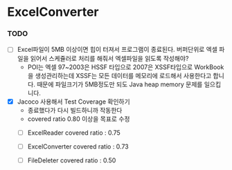# ExcelConverter



### TODO
 - [ ] Excel파일이 5MB 이상이면 힙이 터져서 프로그램이 종료된다. 버퍼단위로 엑셀 파일을 읽어서 스케쥴러로 처리를 해줘서 엑셀파일을 읽도록 작성해야?
   - POI는 엑셀 97~2003은 HSSF 타입으로 2007은 XSSF타입으로 WorkBook 을 생성관리하는데 XSSF는 모든 데이터를 메모리에 로드해서 사용한다고 합니다. 때문에 파일크기가 5MB정도만 되도 Java heap memory 문제를 일으킵니다.
 - [x] Jacoco 사용해서 Test Coverage 확인하기
   - 종료했다가 다시 빌드하니까 작동한다
   - covered ratio 0.80 이상을 목표로 수정
   - [ ] ExcelReader covered ratio : 0.75
   - [ ] ExcelConverter covered ratio : 0.73
   - [ ] FileDeleter covered ratio : 0.50

